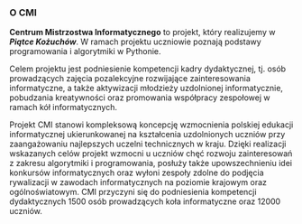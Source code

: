 ### O CMI

**Centrum Mistrzostwa Informatycznego** to projekt, który realizujemy w ***Piątce Kożuchów***.
W ramach projektu uczniowie poznają podstawy programowania i algorytmiki w Pythonie.

Celem projektu jest podniesienie kompetencji kadry dydaktycznej, tj. osób prowadzących zajęcia pozalekcyjne rozwijające zainteresowania informatyczne, a także aktywizacji młodzieży uzdolnionej informatycznie, pobudzania kreatywności oraz promowania współpracy zespołowej w ramach kół informatycznych.

Projekt CMI stanowi kompleksową koncepcję wzmocnienia polskiej edukacji informatycznej ukierunkowanej na kształcenia uzdolnionych uczniów przy zaangażowaniu najlepszych uczelni technicznych w kraju. Dzięki realizacji wskazanych celów projekt wzmocni u uczniów chęć rozwoju zainteresowań z zakresu algorytmiki i programowania, posłuży także upowszechnieniu idei konkursów informatycznych oraz wyłoni zespoły zdolne do podjęcia rywalizacji w zawodach informatycznych na poziomie krajowym oraz ogólnoświatowym. CMI przyczyni się do podniesienia kompetencji dydaktycznych 1500 osób prowadzących koła informatyczne oraz 12000 uczniów.